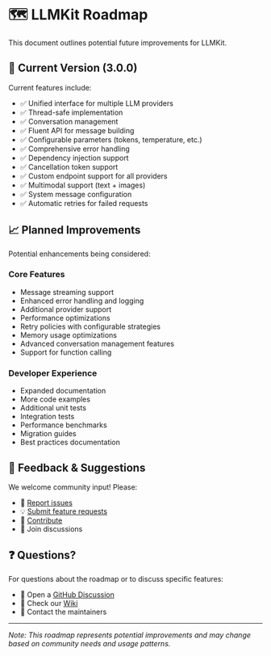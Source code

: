 # 🗺️ LLMKit Roadmap

This document outlines potential future improvements for LLMKit.

## 🎯 Current Version (3.0.0)

Current features include:
- ✅ Unified interface for multiple LLM providers
- ✅ Thread-safe implementation
- ✅ Conversation management
- ✅ Fluent API for message building
- ✅ Configurable parameters (tokens, temperature, etc.)
- ✅ Comprehensive error handling
- ✅ Dependency injection support
- ✅ Cancellation token support
- ✅ Custom endpoint support for all providers
- ✅ Multimodal support (text + images)
- ✅ System message configuration
- ✅ Automatic retries for failed requests

## 📈 Planned Improvements

Potential enhancements being considered:

### Core Features
- Message streaming support
- Enhanced error handling and logging
- Additional provider support
- Performance optimizations
- Retry policies with configurable strategies
- Memory usage optimizations
- Advanced conversation management features
- Support for function calling

### Developer Experience
- Expanded documentation
- More code examples
- Additional unit tests
- Integration tests
- Performance benchmarks
- Migration guides
- Best practices documentation

## 📢 Feedback & Suggestions

We welcome community input! Please:
- 🐛 [Report issues](https://github.com/MohammedJayyab/LLMKit/issues)
- 💡 [Submit feature requests](https://github.com/MohammedJayyab/LLMKit/issues/new)
- 🤝 [Contribute](https://github.com/MohammedJayyab/LLMKit/wiki/Contributing)
- 💬 Join discussions

## ❓ Questions?

For questions about the roadmap or to discuss specific features:
- 📮 Open a [GitHub Discussion](https://github.com/MohammedJayyab/LLMKit/discussions)
- 📝 Check our [Wiki](https://github.com/MohammedJayyab/LLMKit/wiki)
- 📧 Contact the maintainers

---
*Note: This roadmap represents potential improvements and may change based on community needs and usage patterns.* 